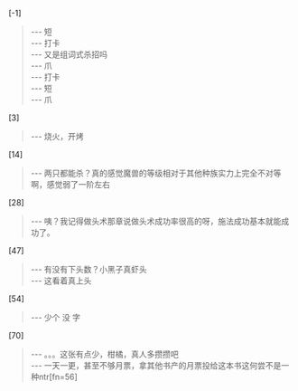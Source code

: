 
[-1] 
>--- 短<br>
>--- 打卡<br>
>--- 又是组词式杀招吗<br>
>--- 爪<br>
>--- 打卡<br>
>--- 短<br>
>--- 爪<br>

[3] 
>--- 烧火，开烤<br>

[14] 
>--- 两只都能杀？真的感觉魔兽的等级相对于其他种族实力上完全不对等啊，感觉弱了一阶左右<br>

[28] 
>--- 咦？我记得做头术那章说做头术成功率很高的呀，施法成功基本就能成功了。<br>

[47] 
>--- 有没有下头数？小黑子真虾头<br>
>--- 这看着真上头<br>

[54] 
>--- 少个
没
字<br>

[70] 
>--- 。。。这张有点少，柑橘，真人多攒攒吧<br>
>--- 一天一更，甚至不够月票，拿其他书产的月票投给这本书这何尝不是一种ntr[fn=56]<br>
